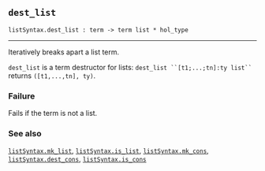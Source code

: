 ## `dest_list`

``` hol4
listSyntax.dest_list : term -> term list * hol_type
```

------------------------------------------------------------------------

Iteratively breaks apart a list term.

`dest_list` is a term destructor for lists:
``` dest_list ``[t1;...;tn]:ty list`` ``` returns `([t1,...,tn], ty)`.

### Failure

Fails if the term is not a list.

### See also

[`listSyntax.mk_list`](#listSyntax.mk_list),
[`listSyntax.is_list`](#listSyntax.is_list),
[`listSyntax.mk_cons`](#listSyntax.mk_cons),
[`listSyntax.dest_cons`](#listSyntax.dest_cons),
[`listSyntax.is_cons`](#listSyntax.is_cons)

